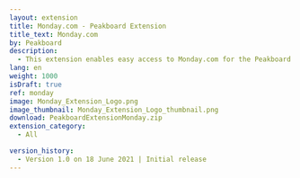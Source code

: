 ```yaml
---
layout: extension
title: Monday.com - Peakboard Extension
title_text: Monday.com
by: Peakboard
description: 
  - This extension enables easy access to Monday.com for the Peakboard designer.
lang: en
weight: 1000
isDraft: true
ref: monday
image: Monday_Extension_Logo.png
image_thumbnail: Monday_Extension_Logo_thumbnail.png
download: PeakboardExtensionMonday.zip
extension_category:
  - All

version_history:
  - Version 1.0 on 18 June 2021 | Initial release
---
```

